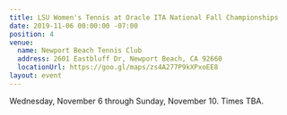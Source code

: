 ```yaml
---
title: LSU Women's Tennis at Oracle ITA National Fall Championships
date: 2019-11-06 00:00:00 -07:00
position: 4
venue:
  name: Newport Beach Tennis Club
  address: 2601 Eastbluff Dr, Newport Beach, CA 92660
  locationUrl: https://goo.gl/maps/zs4A277P9kXPxoEE8
layout: event
---
```


Wednesday, November 6 through Sunday, November 10. Times TBA.